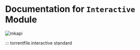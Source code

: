 # Documentation for `Interactive` Module

![mkapi](torrentfile.interactive)

::: torrentfile.interactive
standard
